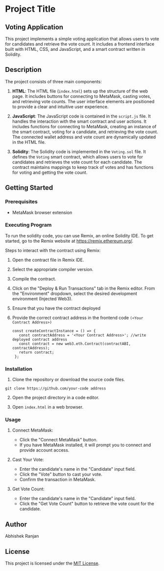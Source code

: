 # Project Title
## Voting Application

This project implements a simple voting application that allows users to vote for candidates and retrieve the vote count. It includes a frontend interface built with HTML, CSS, and JavaScript, and a smart contract written in Solidity.

## Description

The project consists of three main components:

1. **HTML**: The HTML file (`index.html`) sets up the structure of the web page. It includes buttons for connecting to MetaMask, casting votes, and retrieving vote counts. The user interface elements are positioned to provide a clear and intuitive user experience.

2. **JavaScript**: The JavaScript code is contained in the `script.js` file. It handles the interaction with the smart contract and user actions. It includes functions for connecting to MetaMask, creating an instance of the smart contract, voting for a candidate, and retrieving the vote count. The connected wallet address and vote count are dynamically updated in the HTML file.

3. **Solidity**: The Solidity code is implemented in the `Voting.sol` file. It defines the `Voting` smart contract, which allows users to vote for candidates and retrieves the vote count for each candidate. The contract maintains mappings to keep track of votes and has functions for voting and getting the vote count.

## Getting Started

### Prerequisites
- MetaMask browser extension
  
### Executing Program
To run the solidity code, you can use Remix, an online Solidity IDE. To get started, go to the Remix website at https://remix.ethereum.org/.

Steps to interact with the contract using Remix:

1. Open the contract file in Remix IDE.
2. Select the appropriate compiler version.
3. Compile the contract.
4. Click on the "Deploy & Run Transactions" tab in the Remix editor. From the "Environment" dropdown, select the desired development       
   environment (Injected Web3).
5. Ensure that you have the contract deployed
6. Provide the correct contract address in the frontend code `(<Your Contract Address>)`
   
   ```
   const createContractInstance = () => {
      const contractAddress = '<Your Contract Address>'; //write deployed contract address
      const contract = new web3.eth.Contract(contractABI, contractAddress);
      return contract;
    };
   ```


### Installation
1. Clone the repository or download the source code files.
```shell
git clone https://github.com/your-code address
```
2. Open the project directory in a code editor.

3. Open `index.html` in a web browser.

### Usage
1. Connect MetaMask:
   - Click the "Connect MetaMask" button.
   - If you have MetaMask installed, it will prompt you to connect and provide account access.

2. Cast Your Vote:
   - Enter the candidate's name in the "Candidate" input field.
   - Click the "Vote" button to cast your vote.
   - Confirm the transaction in MetaMask.

3. Get Vote Count:
   - Enter the candidate's name in the "Candidate" input field.
   - Click the "Get Vote Count" button to retrieve the vote count for the candidate.

## Author 
Abhishek Ranjan

## License
This project is licensed under the [MIT License](https://opensource.org/licenses/MIT).
